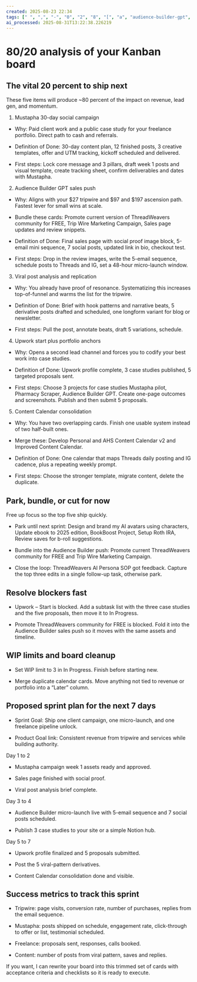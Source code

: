 ```yaml
---
created: 2025-08-23 22:34
tags: [" ", ",", "-", "0", "2", "8", "[", "a", "audience-builder-gpt", "b"]
ai_processed: 2025-08-31T13:22:38.226219
---
```

# 80/20 analysis of your Kanban board

## The vital 20 percent to ship next

These five items will produce ~80 percent of the impact on revenue, lead gen, and momentum.

1. Mustapha 30-day social campaign
    

- Why: Paid client work and a public case study for your freelance portfolio. Direct path to cash and referrals.
    
- Definition of Done: 30-day content plan, 12 finished posts, 3 creative templates, offer and UTM tracking, kickoff scheduled and delivered.
    
- First steps: Lock core message and 3 pillars, draft week 1 posts and visual template, create tracking sheet, confirm deliverables and dates with Mustapha.
    

2. Audience Builder GPT sales push
    

- Why: Aligns with your $27 tripwire and $97 and $197 ascension path. Fastest lever for small wins at scale.
    
- Bundle these cards: Promote current version of ThreadWeavers community for FREE, Trip Wire Marketing Campaign, Sales page updates and review snippets.
    
- Definition of Done: Final sales page with social proof image block, 5-email mini sequence, 7 social posts, updated link in bio, checkout test.
    
- First steps: Drop in the review images, write the 5-email sequence, schedule posts to Threads and IG, set a 48-hour micro-launch window.
    

3. Viral post analysis and replication
    

- Why: You already have proof of resonance. Systematizing this increases top-of-funnel and warms the list for the tripwire.
    
- Definition of Done: Brief with hook patterns and narrative beats, 5 derivative posts drafted and scheduled, one longform variant for blog or newsletter.
    
- First steps: Pull the post, annotate beats, draft 5 variations, schedule.
    

4. Upwork start plus portfolio anchors
    

- Why: Opens a second lead channel and forces you to codify your best work into case studies.
    
- Definition of Done: Upwork profile complete, 3 case studies published, 5 targeted proposals sent.
    
- First steps: Choose 3 projects for case studies Mustapha pilot, Pharmacy Scraper, Audience Builder GPT. Create one-page outcomes and screenshots. Publish and then submit 5 proposals.
    

5. Content Calendar consolidation
    

- Why: You have two overlapping cards. Finish one usable system instead of two half-built ones.
    
- Merge these: Develop Personal and AHS Content Calendar v2 and Improved Content Calendar.
    
- Definition of Done: One calendar that maps Threads daily posting and IG cadence, plus a repeating weekly prompt.
    
- First steps: Choose the stronger template, migrate content, delete the duplicate.
    

## Park, bundle, or cut for now

Free up focus so the top five ship quickly.

- Park until next sprint: Design and brand my AI avatars using characters, Update ebook to 2025 edition, BookBoost Project, Setup Roth IRA, Review saves for b-roll suggestions.
    
- Bundle into the Audience Builder push: Promote current ThreadWeavers community for FREE and Trip Wire Marketing Campaign.
    
- Close the loop: ThreadWeavers AI Persona SOP got feedback. Capture the top three edits in a single follow-up task, otherwise park.
    

## Resolve blockers fast

- Upwork – Start is blocked. Add a subtask list with the three case studies and the five proposals, then move it to In Progress.
    
- Promote ThreadWeavers community for FREE is blocked. Fold it into the Audience Builder sales push so it moves with the same assets and timeline.
    

## WIP limits and board cleanup

- Set WIP limit to 3 in In Progress. Finish before starting new.
    
- Merge duplicate calendar cards. Move anything not tied to revenue or portfolio into a “Later” column.
    

## Proposed sprint plan for the next 7 days

- Sprint Goal: Ship one client campaign, one micro-launch, and one freelance pipeline unlock.
    
- Product Goal link: Consistent revenue from tripwire and services while building authority.
    

Day 1 to 2

- Mustapha campaign week 1 assets ready and approved.
    
- Sales page finished with social proof.
    
- Viral post analysis brief complete.
    

Day 3 to 4

- Audience Builder micro-launch live with 5-email sequence and 7 social posts scheduled.
    
- Publish 3 case studies to your site or a simple Notion hub.
    

Day 5 to 7

- Upwork profile finalized and 5 proposals submitted.
    
- Post the 5 viral-pattern derivatives.
    
- Content Calendar consolidation done and visible.
    

## Success metrics to track this sprint

- Tripwire: page visits, conversion rate, number of purchases, replies from the email sequence.
    
- Mustapha: posts shipped on schedule, engagement rate, click-through to offer or list, testimonial scheduled.
    
- Freelance: proposals sent, responses, calls booked.
    
- Content: number of posts from viral pattern, saves and replies.
    

If you want, I can rewrite your board into this trimmed set of cards with acceptance criteria and checklists so it is ready to execute.